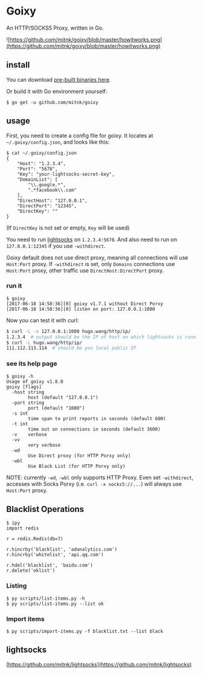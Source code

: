 # Goixy

An HTTP/SOCKS5 Proxy, written in Go.

![https://github.com/mitnk/goixy/blob/master/howitworks.png](https://github.com/mitnk/goixy/blob/master/howitworks.png)

## install

You can download [pre-built binaries here](https://github.com/mitnk/goixy/releases).

Or build it with Go environment yourself:

```
$ go get -u github.com/mitnk/goixy
```

## usage

First, you need to create a config file for goixy. It locates at
`~/.goixy/config.json`, and looks like this:

```
$ cat ~/.goixy/config.json
{
    "Host": "1.2.3.4",
    "Port": "5678",
    "Key": "your-lightsocks-secret-key",
    "DomainList": [
        "\\.google.*",
        ".*facebook\\.com"
    ],
    "DirectHost": "127.0.0.1",
    "DirectPort": "12345",
    "DirectKey": ""
}
```

(If `DirectKey` is not set or empty, `Key` will be used)

You need to run [lightsocks](https://github.com/mitnk/lightsocks) on
`1.2.3.4:5678`. And also need to run on `127.0.0.1:12345` if you use
`-withdirect`.

Goixy default does not use direct proxy, meaning all connections will
use `Host:Port` proxy. If `-withdirect` is set, only `Domains` connections
use `Host:Port` proxy, other traffic use `DirectHost:DirectPort` proxy.

### run it

```
$ goixy
[2017-06-18 14:58:36][0] goixy v1.7.1 without Direct Porxy
[2017-06-18 14:58:36][0] listen on port: 127.0.0.1:1080
```

Now you can test it with curl:

```bash
$ curl -L -x 127.0.0.1:1080 hugo.wang/http/ip/
1.2.3.4  # output should be the IP of host on which lightsocks is running
$ curl -L hugo.wang/http/ip/
111.112.113.114  # should be you local public IP
```

### see its help page

```
$ goixy -h
Usage of goixy v1.8.0
goixy [flags]
  -host string
        host (default "127.0.0.1")
  -port string
        port (default "1080")
  -s int
        time span to print reports in seconds (default 600)
  -t int
        time out on connections in seconds (default 3600)
  -v    verbose
  -vv
        very verbose
  -wd
        Use Direct proxy (for HTTP Porxy only)
  -wbl
        Use Black List (for HTTP Porxy only)
```

NOTE: currently `-wd`, `-wbl` only supports HTTP Proxy. Even set
`-withdirect`, accesses with Socks Porxy (i.e. `curl -x socks5://...`)
will always use `Host:Port` proxy.

## Blacklist Operations

```
$ ipy
import redis

r = redis.Redis(db=7)

r.hincrby('blacklist', 'adanalytics.com')
r.hincrby('whitelist', 'api.qq.com')

r.hdel('blacklist', 'baidu.com')
r.delete('oklist')
```

### Listing

```
$ py scripts/list-items.py -h
$ py scripts/list-items.py --list ok
```

### Import items

```
$ py scripts/import-items.py -f blacklist.txt --list black
```

## lightsocks

[https://github.com/mitnk/lightsocks](https://github.com/mitnk/lightsocks)
